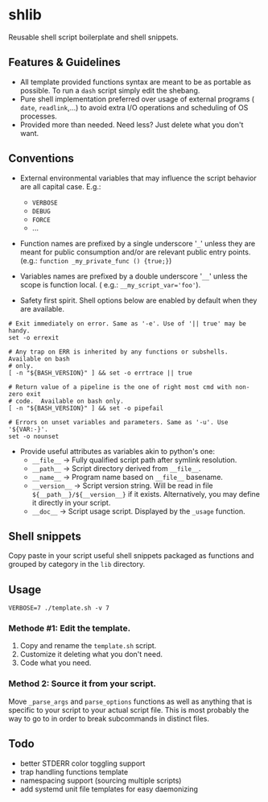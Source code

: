 # shlib

Reusable shell script boilerplate and shell snippets.

## Features & Guidelines

- All template provided functions syntax are meant to be as portable as possible.
  To run a `dash` script simply edit the shebang.
- Pure shell implementation preferred over usage of external programs ( `date`,
    `readlink`,...) to avoid extra I/O operations and scheduling of OS processes.
- Provided more than needed. Need less? Just delete what you don't want.

## Conventions

- External environmental variables that may influence the script behavior are
all capital case. E.g.:
  - `VERBOSE`
  - `DEBUG`
  - `FORCE`
  - ...
- Function names are prefixed by a single underscore '`_`' unless they are meant for public consumption
  and/or are relevant public entry points. (e.g.: `function _my_private_func () {true;}`)
- Variables names are prefixed by a double underscore '`__`'  unless the scope is function
  local. ( e.g.: `__my_script_var='foo'`).

- Safety first spirit. Shell options below are enabled by default when they
  are available.

```
# Exit immediately on error. Same as '-e'. Use of '|| true' may be handy.
set -o errexit

# Any trap on ERR is inherited by any functions or subshells. Available on bash
# only.
[ -n "${BASH_VERSION}" ] && set -o errtrace || true

# Return value of a pipeline is the one of right most cmd with non-zero exit
# code.  Available on bash only.
[ -n "${BASH_VERSION}" ] && set -o pipefail

# Errors on unset variables and parameters. Same as '-u'. Use '${VAR:-}'.
set -o nounset
```

- Provide useful attributes as variables akin to python's one:
  - `__file__` -> Fully qualified script path after symlink resolution.
  - `__path__` -> Script directory derived from `__file__`.
  - `__name__` -> Program name based on `__file__` basename.
  - `__version__` -> Script version string. Will be read in file
  `${__path__}/${__version__}` if it exists. Alternatively, you may define it
  directly in your script.
  - `__doc__` -> Script usage script. Displayed by the `_usage` function.

## Shell snippets

Copy paste in your script useful shell snippets packaged as functions and
grouped by category in the `lib` directory.

## Usage

```
VERBOSE=7 ./template.sh -v 7
```

### Methode #1: Edit the template.

1. Copy and rename the `template.sh` script.
2. Customize it deleting what you don't need.
3. Code what you need.

### Method 2: Source it from your script.

Move `_parse_args` and `parse_options` functions as well as anything that is
specific to your script to your actual script file. This is most probably the
way to go to in order to break subcommands in distinct files.

## Todo

- better STDERR color toggling support
- trap handling functions template
- namespacing support (sourcing multiple scripts)
- add systemd unit file templates for easy daemonizing
